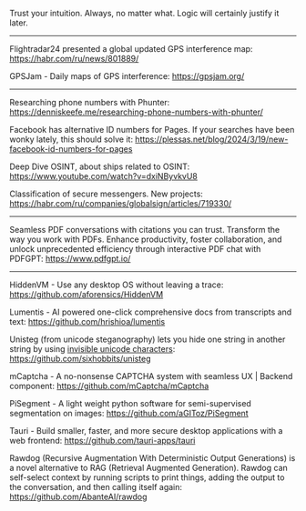Trust your intuition. Always, no matter what. Logic will certainly justify it later.

----

Flightradar24 presented a global updated GPS interference map: https://habr.com/ru/news/801889/

GPSJam - Daily maps of GPS interference: https://gpsjam.org/

----

Researching phone numbers with Phunter: https://denniskeefe.me/researching-phone-numbers-with-phunter/

Facebook has alternative ID numbers for Pages. If your searches have been wonky lately, this should solve it: https://plessas.net/blog/2024/3/19/new-facebook-id-numbers-for-pages

Deep Dive OSINT, about ships related to OSINT: https://www.youtube.com/watch?v=dxiNByvkvU8

Classification of secure messengers. New projects: https://habr.com/ru/companies/globalsign/articles/719330/

----

Seamless PDF conversations with citations you can trust. Transform the way you work with PDFs. Enhance productivity, foster collaboration, and unlock unprecedented efficiency through interactive PDF chat with PDFGPT: https://www.pdfgpt.io/

----

HiddenVM - Use any desktop OS without leaving a trace: https://github.com/aforensics/HiddenVM

Lumentis - AI powered one-click comprehensive docs from transcripts and text: https://github.com/hrishioa/lumentis

Unisteg (from unicode steganography) lets you hide one string in another string by using [invisible unicode characters](https://invisible-characters.com): https://github.com/sixhobbits/unisteg

mCaptcha - A no-nonsense CAPTCHA system with seamless UX | Backend component: https://github.com/mCaptcha/mCaptcha

PiSegment - A light weight python software for semi-supervised segmentation on images: https://github.com/aGIToz/PiSegment

Tauri - Build smaller, faster, and more secure desktop applications with a web frontend: https://github.com/tauri-apps/tauri

Rawdog (Recursive Augmentation With Deterministic Output Generations) is a novel alternative to RAG (Retrieval Augmented Generation). Rawdog can self-select context by running scripts to print things, adding the output to the conversation, and then calling itself again: https://github.com/AbanteAI/rawdog

